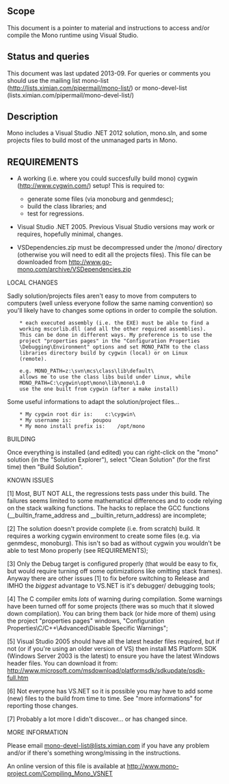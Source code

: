 
Scope
------------

This document is a pointer to material and instructions to access and/or compile the Mono runtime using Visual Studio. 

Status and queries
------------

This document was last updated 2013-09. For queries or comments you should use the mailing list mono-list (http://lists.ximian.com/pipermail/mono-list/) or mono-devel-list (lists.ximian.com/pipermail/mono-devel-list/)

Description
------------

Mono includes a Visual Studio .NET 2012 solution, mono.sln, and some projects files to build most of the unmanaged parts in Mono.

REQUIREMENTS
------------

* A working (i.e. where you could succesfully build mono) cygwin 
(http://www.cygwin.com/) setup! This is required to:
	* generate some files (via monoburg and genmdesc);
	* build the class libraries; and
	* test for regressions.

* Visual Studio .NET 2005. Previous Visual Studio versions may work or 
requires, hopefully minimal, changes.
        
* VSDependencies.zip must be decompressed under the /mono/ directory 
(otherwise you will need to edit all the projects files). This file can 
be downloaded from http://www.go-mono.com/archive/VSDependencies.zip


LOCAL CHANGES

Sadly solution/projects files aren't easy to move from computers to
computers (well unless everyone follow the same naming convention) so
you'll likely have to changes some options in order to compile the
solution.

        * each executed assembly (i.e. the EXE) must be able to find a
        working mscorlib.dll (and all the other required assemblies).
        This can be done in different ways. My preference is to use the
        project "properties pages" in the "Configuration Properties
        \Debugging\Environment" options and set MONO_PATH to the class
        libraries directory build by cygwin (local) or on Linux
        (remote).
        
        e.g. MONO_PATH=z:\svn\mcs\class\lib\default\
        allows me to use the class libs build under Linux, while
        MONO_PATH=C:\cygwin\opt\mono\lib\mono\1.0
        use the one built from cygwin (after a make install)

Some useful informations to adapt the solution/project files...

        * My cygwin root dir is:	c:\cygwin\
        * My username is:		poupou
        * My mono install prefix is:	/opt/mono
                

BUILDING

Once everything is installed (and edited) you can right-click on the
"mono" solution (in the "Solution Explorer"), select "Clean
Solution" (for the first time) then "Build Solution".


KNOWN ISSUES

[1] Most, BUT NOT ALL, the regressions tests pass under this build. The
failures seems limited to some mathematical differences and to code
relying on the stack walking functions. The hacks to replace the GCC
functions (__builtin_frame_address and __builtin_return_address) are
incomplete;

[2] The solution doesn't provide complete (i.e. from scratch) build. It
requires a working cygwin environment to create some files (e.g. via
genmdesc, monoburg). This isn't so bad as without cygwin you wouldn't be
able to test Mono properly (see REQUIREMENTS);

[3] Only the Debug target is configured properly (that would be easy to 
fix, but would require turning off some optimizations like omitting 
stack frames). Anyway there are other issues [1] to fix before switching
to Release and IMHO the _biggest_ advantage to VS.NET is it's debugger/
debugging tools;

[4] The C compiler emits _lots_ of warning during compilation. Some
warnings have been turned off for some projects (there was so much that
it slowed down compilation). You can bring them back (or hide more of
them) using the project "properties pages" windows, "Configuration
Properties\C/C++\Advanced\Disable Specific Warnings";

[5] Visual Studio 2005 should have all the latest header files required, 
but if not (or if you're using an older version of VS) then install MS 
Platform SDK (Windows Server 2003 is the latest) to ensure you have the 
latest Windows header files. You can download it from:
http://www.microsoft.com/msdownload/platformsdk/sdkupdate/psdk-full.htm

[6] Not everyone has VS.NET so it is possible you may have to add some
(new) files to the build from time to time. See "more informations" for
reporting those changes.

[7] Probably a lot more I didn't discover... or has changed since.


MORE INFORMATION

Please email <mono-devel-list@lists.ximian.com> if you have any problem
and/or if there's something wrong/missing in the instructions.

An online version of this file is available at
http://www.mono-project.com/Compiling_Mono_VSNET
